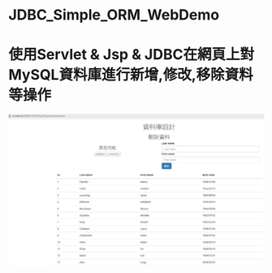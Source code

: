 # JDBC_Simple_ORM_WebDemo

# 使用Servlet & Jsp & JDBC在網頁上對MySQL資料庫進行新增,修改,移除資料等操作

![image](https://github.com/funpi89/JDBC_Simple_ORM_WebDemo/blob/master/remove.JPG)
